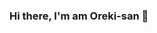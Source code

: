 ### Hi there, I'm am Oreki-san 👋

<!--
**Oreki-san/Oreki-san** is a ✨ _special_ ✨ repository because its `README.md` (this file) appears on your GitHub profile.

Here are some ideas to get you started:

- 🔭 I’m currently working on js and python
- 🌱 I’m currently learning everything
- 👯 I’m looking to collaborate on different devloper
- 📫 How to reach me: wa.me/919002370263 whatsapp
- ⚡ Fun fact: thank you for visiting
-->
